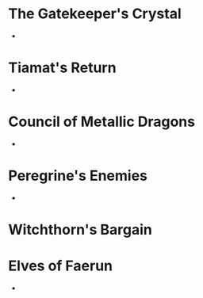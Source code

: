 # The Gatekeeper's Crystal
- 
# Tiamat's Return
- 
# Council of Metallic Dragons
- 
# Peregrine's Enemies
- 
# Witchthorn's Bargain
# Elves of Faerun
- 